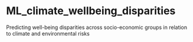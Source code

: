 # ML_climate_wellbeing_disparities
Predicting well-being disparities across socio-economic groups in relation to climate and environmental risks 
